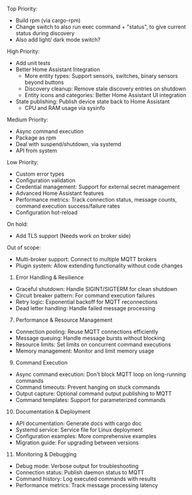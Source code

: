 Top Priority:
- Build rpm (via cargo-rpm)
- Change switch to also run exec command + "status", to give current status during discovery
- Also add light/ dark mode switch?



High Priority:
- Add unit tests
- Better Home Assistant Integration
    - More entity types: Support sensors, switches, binary sensors beyond buttons
    - Discovery cleanup: Remove stale discovery entries on shutdown
    - Entity icons and categories: Better Home Assistant UI integration
- State publishing: Publish device state back to Home Assistant
    - CPU and RAM usage via sysinfo

Medium Priority:
- Async command execution
- Package as rpm
- Deal with suspend/shutdown, via systemd
- API from system


Low Priority:
- Custom error types
- Configuration validation
- Credential management: Support for external secret management
- Advanced Home Assistant features
- Performance metrics: Track connection status, message counts, command execution success/failure rates
- Configuration hot-reload

On hold:
- Add TLS support (Needs work on broker side)

Out of scope:
- Multi-broker support: Connect to multiple MQTT brokers
- Plugin system: Allow extending functionality without code changes


1. Error Handling & Resilience
- Graceful shutdown: Handle SIGINT/SIGTERM for clean shutdown
- Circuit breaker pattern: For command execution failures
- Retry logic: Exponential backoff for MQTT reconnections
- Dead letter handling: Handle failed message processing

7. Performance & Resource Management
- Connection pooling: Reuse MQTT connections efficiently
- Message queuing: Handle message bursts without blocking
- Resource limits: Set limits on concurrent command executions
- Memory management: Monitor and limit memory usage

9. Command Execution
- Async command execution: Don't block MQTT loop on long-running commands
- Command timeouts: Prevent hanging on stuck commands
- Output capture: Optional command output publishing to MQTT
- Command templates: Support for parameterized commands
10. Documentation & Deployment
- API documentation: Generate docs with cargo doc
- Systemd service: Service file for Linux deployment
- Configuration examples: More comprehensive examples
- Migration guide: For upgrading between versions
11. Monitoring & Debugging
- Debug mode: Verbose output for troubleshooting
- Connection status: Publish daemon status to MQTT
- Command history: Log executed commands with results
- Performance metrics: Track message processing latency

